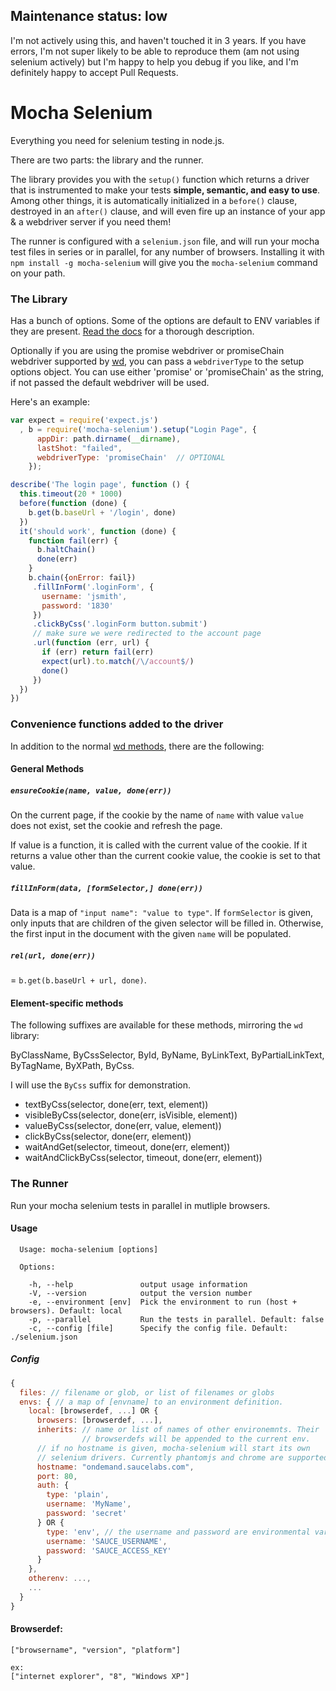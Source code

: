 ## Maintenance status: low
I'm not actively using this, and haven't touched it in 3 years. If you have errors, I'm not super likely to be able to reproduce them (am not using selenium actively) but I'm happy to help you debug if you like, and I'm definitely happy to accept Pull Requests.

# Mocha Selenium
Everything you need for selenium testing in node.js.

There are two parts: the library and the runner.

The library provides you with the `setup()` function which returns a driver that is instrumented to make your tests **simple, semantic, and easy to use**. Among other things, it is automatically initialized in a `before()` clause, destroyed in an `after()` clause, and will even fire up an instance of your app & a webdriver server if you need them!

The runner is configured with a `selenium.json` file, and will run your mocha test files in series or in parallel, for any number of browsers. Installing it with `npm install -g mocha-selenium` will give you the `mocha-selenium` command on your path.

### The Library
Has a bunch of options. Some of the options are default to ENV variables if they are present. [Read the docs](http://jaredly.github.io/mocha-selenium/#section-2) for a thorough description.

Optionally if you are using the promise webdriver or promiseChain webdriver supported by [wd](https://github.com/admc/wd#q-promises--chaining), you can pass a `webdriverType` to the setup options object. You can use either 'promise' or 'promiseChain' as the string, if not passed the default webdriver will be used.

Here's an example:
```js
var expect = require('expect.js')
  , b = require('mocha-selenium').setup("Login Page", {
      appDir: path.dirname(__dirname),
      lastShot: "failed",
      webdriverType: 'promiseChain'  // OPTIONAL
    });

describe('The login page', function () {
  this.timeout(20 * 1000)
  before(function (done) {
    b.get(b.baseUrl + '/login', done)
  })
  it('should work', function (done) {
    function fail(err) {
      b.haltChain()
      done(err)
    }
    b.chain({onError: fail})
     .fillInForm('.loginForm', {
       username: 'jsmith',
       password: '1830'
     })
     .clickByCss('.loginForm button.submit')
     // make sure we were redirected to the account page
     .url(function (err, url) {
       if (err) return fail(err)
       expect(url).to.match(/\/account$/)
       done()
     })
  })
})
```

### Convenience functions added to the driver
In addition to the normal
[wd methods](https://github.com/admc/wd/#supported-methods), there are
the following:

#### General Methods

##### `ensureCookie(name, value, done(err))`
On the current page, if the cookie by the name of `name` with value
`value` does not exist, set the cookie and refresh the page.

If value is a function, it is called with the current value of the
cookie. If it returns a value other than the current cookie value, the
cookie is set to that value.

##### `fillInForm(data, [formSelector,] done(err))`
Data is a map of `"input name": "value to type"`. If `formSelector` is
given, only inputs that are children of the given selector will be
filled in. Otherwise, the first input in the document with the given
`name` will be populated.

##### `rel(url, done(err))`
= `b.get(b.baseUrl + url, done)`.

#### Element-specific methods
The following suffixes are available for these methods, mirroring the `wd` library:

ByClassName, ByCssSelector, ById, ByName, ByLinkText, ByPartialLinkText, ByTagName, ByXPath, ByCss.

I will use the `ByCss` suffix for demonstration.

- textByCss(selector, done(err, text, element))
- visibleByCss(selector, done(err, isVisible, element))
- valueByCss(selector, done(err, value, element))
- clickByCss(selector, done(err, element))
- waitAndGet(selector, timeout, done(err, element))
- waitAndClickByCss(selector, timeout, done(err, element))

### The Runner
Run your mocha selenium tests in parallel in mutliple browsers.

#### Usage

```
  Usage: mocha-selenium [options]

  Options:

    -h, --help               output usage information
    -V, --version            output the version number
    -e, --environment [env]  Pick the environment to run (host + browsers). Default: local
    -p, --parallel           Run the tests in parallel. Default: false
    -c, --config [file]      Specify the config file. Default: ./selenium.json
```

##### Config

```javascript
{
  files: // filename or glob, or list of filenames or globs
  envs: { // a map of [envname] to an environment definition.
    local: [browserdef, ...] OR {
      browsers: [browserdef, ...],
      inherits: // name or list of names of other environemnts. Their
                // browserdefs will be appended to the current env.
      // if no hostname is given, mocha-selenium will start its own
      // selenium drivers. Currently phantomjs and chrome are supported
      hostname: "ondemand.saucelabs.com",
      port: 80,
      auth: {
        type: 'plain',
        username: 'MyName',
        password: 'secret'
      } OR {
        type: 'env', // the username and password are environmental variables
        username: 'SAUCE_USERNAME',
        password: 'SAUCE_ACCESS_KEY'
      }
    },
    otherenv: ...,
    ...
  }
}
```

#### Browserdef:

```
["browsername", "version", "platform"]

ex:
["internet explorer", "8", "Windows XP"]
```
